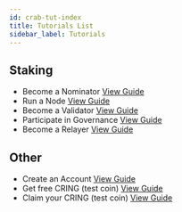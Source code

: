 ```yaml
---
id: crab-tut-index
title: Tutorials List
sidebar_label: Tutorials
---
```

## Staking
- Become a Nominator [View Guide](crab-tut-nominator)
- Run a Node [View Guide](crab-tut-node)
- Become a Validator [View Guide](crab-tut-validator)
- Participate in Governance [View Guide](crab-tut-governance)
- Become a Relayer [View Guide](crab-tut-relayer)

## Other
- Create an Account [View Guide](crab-tut-create-account)
- Get free CRING (test coin) [View Guide](crab-tut-get-free-cring)
- Claim your CRING (test coin) [View Guide](crab-tut-claim-cring)
